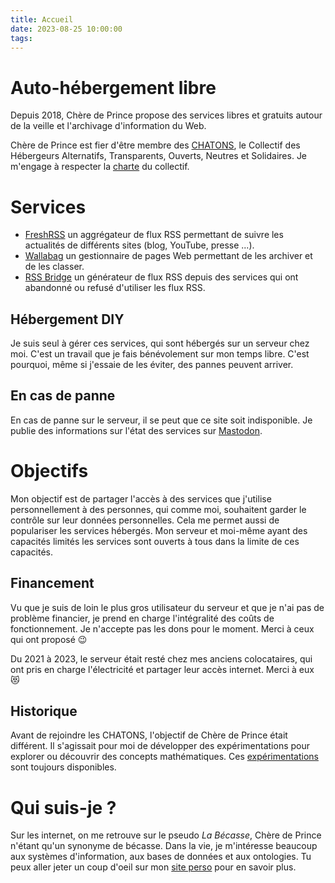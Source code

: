 ```yaml
---
title: Accueil
date: 2023-08-25 10:00:00
tags: 
---
```


# Auto-hébergement libre

Depuis 2018, Chère de Prince propose des services libres et gratuits autour de la veille et l'archivage d'information du Web.

Chère de Prince est fier d'être membre des [CHATONS](https://chatons.org), le Collectif des Hébergeurs Alternatifs, Transparents, Ouverts, Neutres et Solidaires. Je m'engage à respecter la [charte](https://www.chatons.org/charte) du collectif. 

# Services

* [FreshRSS](https://rss.cheredeprince.net) un aggrégateur de flux RSS permettant de suivre les actualités de différents sites (blog, YouTube, presse ...). 
* [Wallabag](https://wallabag.cheredeprince.net) un gestionnaire de pages Web permettant de les archiver et de les classer.
* [RSS Bridge](https://rss-bridge.cheredeprince.net/) un générateur de flux RSS depuis des services qui ont abandonné ou refusé d'utiliser les flux RSS. 

## Hébergement DIY

Je suis seul à gérer ces services, qui sont hébergés sur un serveur chez moi. C'est un travail que je fais bénévolement sur mon temps libre. C'est pourquoi, même si j'essaie de les éviter, des pannes peuvent arriver.

## En cas de panne

En cas de panne sur le serveur, il se peut que ce site soit indisponible. Je publie des informations sur l'état des services sur [Mastodon](/contact).

# Objectifs

Mon objectif est de partager l'accès à des services que j'utilise personnellement à des personnes, qui comme moi, souhaitent garder le contrôle sur leur données personnelles. Cela me permet aussi de populariser les services hébergés. Mon serveur et moi-même ayant des capacités limités les services sont ouverts à tous dans la limite de ces capacités. 

## Financement

Vu que je suis de loin le plus gros utilisateur du serveur et que je n'ai pas de problème financier, je prend en charge l'intégralité des coûts de fonctionnement. Je n'accepte pas les dons pour le moment. Merci à ceux qui ont proposé 😉

Du 2021 à 2023, le serveur était resté chez mes anciens colocataires, qui ont pris en charge l'électricité et partager leur accès internet. Merci à eux 😻 

## Historique

Avant de rejoindre les CHATONS, l'objectif de Chère de Prince était différent. Il s'agissait pour moi de développer des expérimentations pour explorer ou découvrir des  concepts mathématiques. Ces [expérimentations](/projets) sont toujours disponibles.

# Qui suis-je ?

Sur les internet, on me retrouve sur le pseudo *La Bécasse*, Chère de Prince n'étant qu'un synonyme de bécasse. Dans la vie, je m'intéresse beaucoup aux systèmes d'information, aux bases de données et aux ontologies. Tu peux aller jeter un coup d'oeil sur mon [site perso](https://buron.coffee/) pour en savoir plus. 

